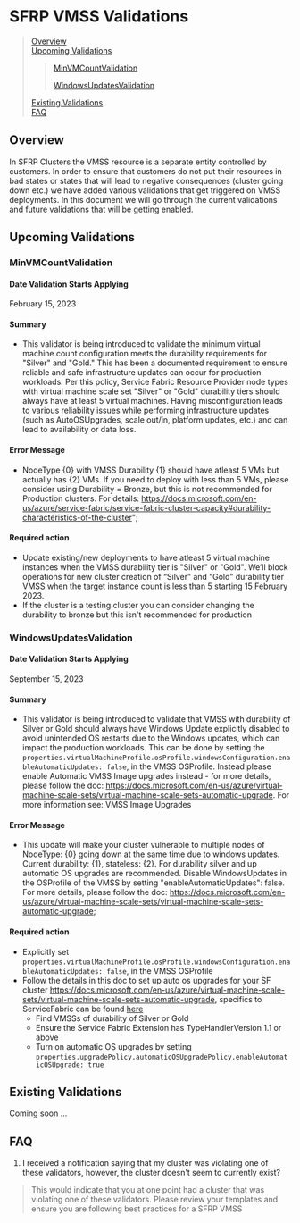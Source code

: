 # SFRP VMSS Validations

>[Overview](#overview)  
>[Upcoming Validations](#upcoming-validations)
>>[MinVMCountValidation](#minvmcountvalidation)
>>
>>[WindowsUpdatesValidation](#windowsupdatesvalidation)
>
>[Existing Validations](#existing-validations)  
>[FAQ](#faq)

## Overview  

In SFRP Clusters the VMSS resource is a separate entity controlled by customers. In order to ensure that customers do not put their resources in bad states or states that will lead to negative consequences (cluster going down etc.) we have added various validations that get triggered on VMSS deployments. In this document we will go through the current validations and future validations that will be getting enabled.

## Upcoming Validations

### MinVMCountValidation

#### Date Validation Starts Applying

February 15, 2023

#### Summary

- This validator is being introduced to validate the minimum virtual machine count configuration meets the durability requirements for "Silver" and "Gold." This has been a documented requirement to ensure reliable and safe infrastructure updates can occur for production workloads. Per this policy, Service Fabric Resource Provider node types with virtual machine scale set "Silver" or "Gold" durability tiers should always have at least 5 virtual machines. Having misconfiguration leads to various reliability issues while performing infrastructure updates (such as AutoOSUpgrades, scale out/in, platform updates, etc.) and can lead to availability or data loss.

#### Error Message

- NodeType {0} with VMSS Durability {1} should have atleast 5 VMs but actually has {2} VMs. If you need to deploy with less than 5 VMs, please consider using Durability = Bronze, but this is not recommended for Production clusters. For details: <https://docs.microsoft.com/en-us/azure/service-fabric/service-fabric-cluster-capacity#durability-characteristics-of-the-cluster>";

#### Required action

- Update existing/new deployments to have atleast 5 virtual machine instances when the VMSS durability tier is "Silver" or "Gold". We’ll block operations for new cluster creation of “Silver” and “Gold” durability tier VMSS when the target instance count is less than 5 starting 15 February 2023.
- If the cluster is a testing cluster you can consider changing the durability to bronze but this isn't recommended for production

### WindowsUpdatesValidation

#### Date Validation Starts Applying

September 15, 2023

#### Summary

- This validator is being introduced to validate that VMSS with durability of Silver or Gold should always have Windows Update explicitly disabled to avoid unintended OS restarts due to the Windows updates, which can impact the production workloads. This can be done by setting the `properties.virtualMachineProfile.osProfile.windowsConfiguration.enableAutomaticUpdates: false`, in the VMSS OSProfile. Instead please enable Automatic VMSS Image upgrades instead - for more details, please follow the doc: <https://docs.microsoft.com/en-us/azure/virtual-machine-scale-sets/virtual-machine-scale-sets-automatic-upgrade>.
For more information see: VMSS Image Upgrades

#### Error Message

- This update will make your cluster vulnerable to multiple nodes of NodeType: {0} going down at the same time due to windows updates. Current durability: {1}, stateless: {2}. For durability silver and up automatic OS upgrades are recommended. Disable WindowsUpdates in the OSProfile of the VMSS by setting \"enableAutomaticUpdates\": false. For more details, please follow the doc: <https://docs.microsoft.com/en-us/azure/virtual-machine-scale-sets/virtual-machine-scale-sets-automatic-upgrade>;

#### Required action

- Explicitly set `properties.virtualMachineProfile.osProfile.windowsConfiguration.enableAutomaticUpdates: false`, in the VMSS OSProfile
- Follow the details in this doc to set up auto os upgrades for your SF cluster <https://docs.microsoft.com/en-us/azure/virtual-machine-scale-sets/virtual-machine-scale-sets-automatic-upgrade>, specifics to ServiceFabric can be found [here](https://learn.microsoft.com/en-us/azure/virtual-machine-scale-sets/virtual-machine-scale-sets-automatic-upgrade#service-fabric-requirements)
  - Find VMSSs of durability of Silver or Gold
  - Ensure the Service Fabric Extension has TypeHandlerVersion 1.1 or above
  - Turn on automatic OS upgrades by setting `properties.upgradePolicy.automaticOSUpgradePolicy.enableAutomaticOSUpgrade: true`

## Existing Validations

Coming soon ...

## FAQ

1. I received a notification saying that my cluster was violating one of these validators, however, the cluster doesn't seem to currently exist?

> This would indicate that you at one point had a cluster that was violating one of these validators. Please review your templates and ensure you are following best practices for a SFRP VMSS

